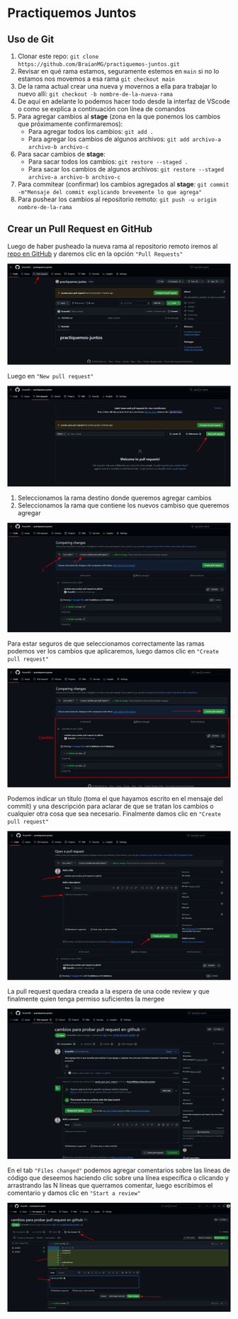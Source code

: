 # Practiquemos Juntos

## Uso de Git
1. Clonar este repo: `git clone https://github.com/BraianMG/practiquemos-juntos.git`
2. Revisar en qué rama estamos, seguramente estemos en `main` si no lo estamos nos movemos a esa rama `git checkout main`
3. De la rama actual crear una nueva y movernos a ella para trabajar lo nuevo allí: `git checkout -b nombre-de-la-nueva-rama`
4. De aquí en adelante lo podemos hacer todo desde la interfaz de VScode o como se explica a continuación con línea de comandos
5. Para agregar cambios al __stage__ (zona en la que ponemos los cambios que próximamente confirmaremos):
   - Para agregar todos los cambios: `git add .`
   - Para agregar los cambios de algunos archivos: `git add archivo-a archivo-b archivo-c`
6. Para sacar cambios de __stage__:
   - Para sacar todos los cambios: `git restore --staged .`
   - Para sacar los cambios de algunos archivos: `git restore --staged archivo-a archivo-b archivo-c`
7. Para commitear (confirmar) los cambios agregados al __stage__: `git commit -m"Mensaje del commit explicando brevemente lo que agrega"`
8. Para pushear los cambios al repositorio remoto: `git push -u origin nombre-de-la-rama`

## Crear un Pull Request en GitHub
Luego de haber pusheado la nueva rama al repositorio remoto iremos al [repo en GitHub](https://github.com/BraianMG/practiquemos-juntos) y daremos clic en la opción `"Pull Requests"`

![Botón Pull requests](docs/images/boton-pull-requests.png)

Luego en `"New pull request"`

![Botón New pull request](docs/images/boton-new-pull-request.png)

1. Seleccionamos la rama destino donde queremos agregar cambios
2. Seleccionamos la rama que contiene los nuevos cambiso que queremos agregar

![Selección de ramas](docs/images/seleccion-de-ramas.png)

Para estar seguros de que seleccionamos correctamente las ramas podemos ver los cambios que aplicaremos, luego damos clic en `"Create pull request"`

![Crear pull request](docs/images/crear-pull-request.png)

Podemos indicar un título (toma el que hayamos escrito en el mensaje del commit) y una descripción para aclarar de que se tratan los cambios o cualquier otra cosa que sea necesario. Finalmente damos clic en `"Create pull request"`

![Título y descripción de pull request](docs/images/titulo-y-descripcion-de-pull-request.png)

La pull request quedara creada a la espera de una code review y que finalmente quien tenga permiso suficientes la mergee

![Pull request resultante](docs/images/pull-request-resultante.png)

En el tab `"Files changed"` podemos agregar comentarios sobre las líneas de código que deseemos haciendo clic sobre una línea específica o clicando y arrastrando las N líneas que querramos comentar, luego escribimos el comentario y damos clic en `"Start a review"`

![Comentarios sobre cambios](docs/images/comentarios-sobre-cambios.png)
